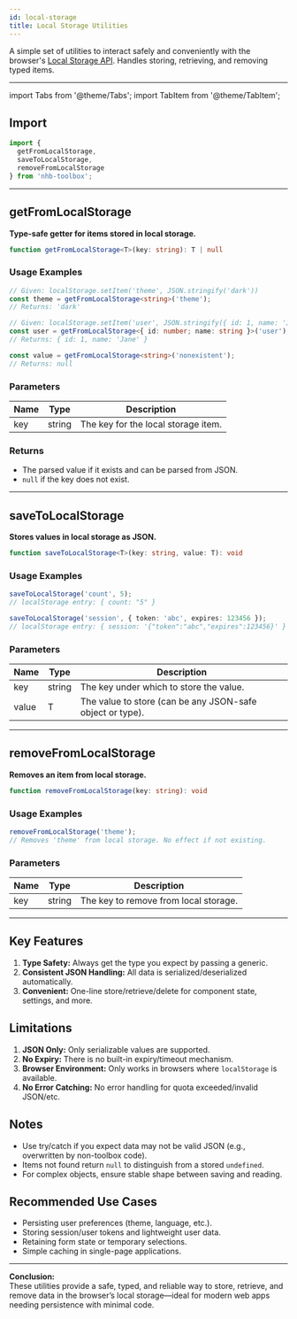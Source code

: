 ```yaml
---
id: local-storage
title: Local Storage Utilities
---
```


A simple set of utilities to interact safely and conveniently with the browser's [Local Storage API](https://developer.mozilla.org/en-US/docs/Web/API/Window/localStorage). Handles storing, retrieving, and removing typed items.

---

import Tabs from '@theme/Tabs';
import TabItem from '@theme/TabItem';

<!-- markdownlint-disable-file MD024 -->
## Import

```typescript
import {
  getFromLocalStorage,
  saveToLocalStorage,
  removeFromLocalStorage
} from 'nhb-toolbox';
```

---

## getFromLocalStorage

**Type-safe getter for items stored in local storage.**

```typescript
function getFromLocalStorage<T>(key: string): T | null
```

### Usage Examples

<Tabs>
<TabItem value="Basic String" label="String Value">

```typescript
// Given: localStorage.setItem('theme', JSON.stringify('dark'))
const theme = getFromLocalStorage<string>('theme');
// Returns: 'dark'
```

</TabItem>
<TabItem value="Object" label="Object Value">

```typescript
// Given: localStorage.setItem('user', JSON.stringify({ id: 1, name: 'Jane'}))
const user = getFromLocalStorage<{ id: number; name: string }>('user');
// Returns: { id: 1, name: 'Jane' }
```

</TabItem>
<TabItem value="Not found" label="Nonexistent Key">

```typescript
const value = getFromLocalStorage<string>('nonexistent');
// Returns: null
```

</TabItem>
</Tabs>

### Parameters

| Name | Type | Description                                  |
|------|------|----------------------------------------------|
| key  | string | The key for the local storage item.        |

### Returns

- The parsed value if it exists and can be parsed from JSON.
- `null` if the key does not exist.

---

## saveToLocalStorage

**Stores values in local storage as JSON.**

```typescript
function saveToLocalStorage<T>(key: string, value: T): void
```

### Usage Examples

<Tabs>
<TabItem value="Basic" label="Store Primitive">

```typescript
saveToLocalStorage('count', 5);
// localStorage entry: { count: "5" }
```

</TabItem>
<TabItem value="Object" label="Store Object">

```typescript
saveToLocalStorage('session', { token: 'abc', expires: 123456 });
// localStorage entry: { session: '{"token":"abc","expires":123456}' }
```

</TabItem>
</Tabs>

### Parameters

| Name  | Type   | Description                                               |
|-------|--------|-----------------------------------------------------------|
| key   | string | The key under which to store the value.                   |
| value | T      | The value to store (can be any JSON-safe object or type). |

---

## removeFromLocalStorage

**Removes an item from local storage.**

```typescript
function removeFromLocalStorage(key: string): void
```

### Usage Examples

```typescript
removeFromLocalStorage('theme');
// Removes 'theme' from local storage. No effect if not existing.
```

### Parameters

| Name | Type   | Description                              |
|------|--------|------------------------------------------|
| key  | string | The key to remove from local storage.    |

---

## Key Features

1. **Type Safety:** Always get the type you expect by passing a generic.
2. **Consistent JSON Handling:** All data is serialized/deserialized automatically.
3. **Convenient:** One-line store/retrieve/delete for component state, settings, and more.

## Limitations

1. **JSON Only:** Only serializable values are supported.
2. **No Expiry:** There is no built-in expiry/timeout mechanism.
3. **Browser Environment:** Only works in browsers where `localStorage` is available.
4. **No Error Catching:** No error handling for quota exceeded/invalid JSON/etc.

## Notes

- Use try/catch if you expect data may not be valid JSON (e.g., overwritten by non-toolbox code).
- Items not found return `null` to distinguish from a stored `undefined`.
- For complex objects, ensure stable shape between saving and reading.

## Recommended Use Cases

- Persisting user preferences (theme, language, etc.).
- Storing session/user tokens and lightweight user data.
- Retaining form state or temporary selections.
- Simple caching in single-page applications.

---

**Conclusion:**  
These utilities provide a safe, typed, and reliable way to store, retrieve, and remove data in the browser’s local storage—ideal for modern web apps needing persistence with minimal code.
